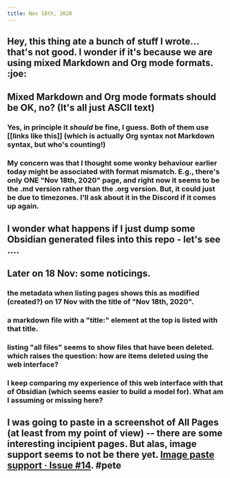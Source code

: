 ```yaml
---
title: Nov 18th, 2020
---
```


## Hey, this thing ate a bunch of stuff I wrote... that's not good.  I wonder if it's because we are using mixed Markdown and Org mode formats. :joe:
## Mixed Markdown and Org mode formats should be OK, no? (It's all just ASCII text)
### Yes, in principle it *should* be fine, I guess.  Both of them use [[links like this]] (which is actually Org syntax not Markdown syntax, but who's counting!)
### My concern was that I thought some wonky behaviour earlier today might be associated with format mismatch. E.g., there's only ONE "Nov 18th, 2020" page, and right now it seems to be the .md version rather than the .org version.   But, it could just be due to timezones.  I'll ask about it in the Discord if it comes up again.
## I wonder what happens if I just dump some Obsidian generated files into this repo - let's see ....
## Later on 18 Nov: some noticings.
### the metadata when listing pages shows this as modified (created?) on 17 Nov with the title of "Nov 18th, 2020".
### a markdown file with a "title:" element at the top is listed with that title.
### listing "all files" seems to show files that have been deleted. which raises the question: how are items deleted using the web interface?
### I keep comparing my experience of this web interface with that of Obsidian (which seems easier to build a model for). What am I assuming or missing here?
##
## I was going to paste in a screenshot of All Pages (at least from my point of view) -- there are some interesting incipient pages.  But alas, image support seems to not be there yet. [Image paste support · Issue \#14](https://github.com/logseq/logseq/issues/14). #pete
